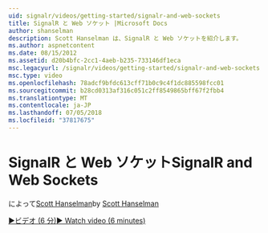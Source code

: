 ```yaml
---
uid: signalr/videos/getting-started/signalr-and-web-sockets
title: SignalR と Web ソケット |Microsoft Docs
author: shanselman
description: Scott Hanselman は、SignalR と Web ソケットを紹介します。
ms.author: aspnetcontent
ms.date: 08/15/2012
ms.assetid: d20b4bfc-2cc1-4aeb-b235-733146df1eca
msc.legacyurl: /signalr/videos/getting-started/signalr-and-web-sockets
msc.type: video
ms.openlocfilehash: 78adcf9bfdc613cff71b0c9c4f1dc885598fcc01
ms.sourcegitcommit: b28cd0313af316c051c2ff8549865bff67f2fbb4
ms.translationtype: MT
ms.contentlocale: ja-JP
ms.lasthandoff: 07/05/2018
ms.locfileid: "37817675"
---
```

<a name="signalr-and-web-sockets"></a><span data-ttu-id="f30e2-103">SignalR と Web ソケット</span><span class="sxs-lookup"><span data-stu-id="f30e2-103">SignalR and Web Sockets</span></span>
====================
<span data-ttu-id="f30e2-104">によって[Scott Hanselman](https://github.com/shanselman)</span><span class="sxs-lookup"><span data-stu-id="f30e2-104">by [Scott Hanselman](https://github.com/shanselman)</span></span>

[<span data-ttu-id="f30e2-105">&#9654;ビデオ (6 分)</span><span class="sxs-lookup"><span data-stu-id="f30e2-105">&#9654; Watch video (6 minutes)</span></span>](https://channel9.msdn.com/Blogs/ASP-NET-Site-Videos/signalr-and-web-sockets)
